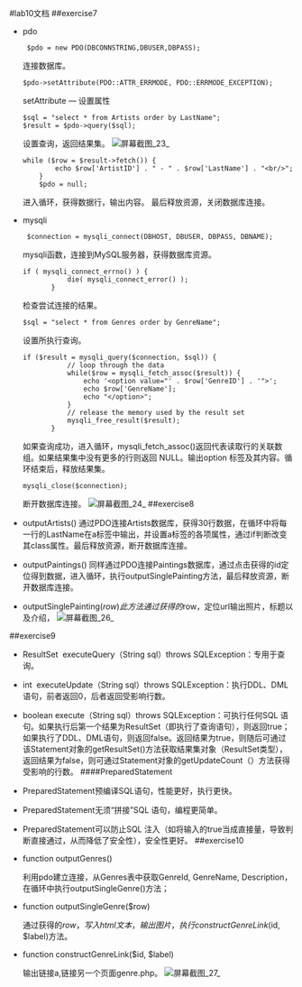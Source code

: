 #lab10文档
##exercise7
+ pdo
    ```
     $pdo = new PDO(DBCONNSTRING,DBUSER,DBPASS);
    ```
    连接数据库。
    ```
   $pdo->setAttribute(PDO::ATTR_ERRMODE, PDO::ERRMODE_EXCEPTION);
    ```  
    setAttribute — 设置属性 
    ```
    $sql = "select * from Artists order by LastName";
    $result = $pdo->query($sql);
    ```
    设置查询，返回结果集。  ![屏幕截图_23_](images/屏幕截图(23)_1.png)
    ``` 
    while ($row = $result->fetch()) {
            echo $row['ArtistID'] . " - " . $row['LastName'] . "<br/>";
        }
        $pdo = null;
    ```
    进入循环，获得数据行，输出内容。
    最后释放资源，关闭数据库连接。


+ mysqli
   ```
    $connection = mysqli_connect(DBHOST, DBUSER, DBPASS, DBNAME);
   ```
    mysqli函数，连接到MySQL服务器，获得数据库资源。
    ``` 
  if ( mysqli_connect_errno() ) {
               die( mysqli_connect_error() );
           }
  ```
    检查尝试连接的结果。
    ```
   $sql = "select * from Genres order by GenreName";
  ```
  设置所执行查询。
  ```
  if ($result = mysqli_query($connection, $sql)) {
             // loop through the data
             while($row = mysqli_fetch_assoc($result)) {
                 echo '<option value="' . $row['GenreID'] . '">';
                 echo $row['GenreName'];
                 echo "</option>";
             }
             // release the memory used by the result set
             mysqli_free_result($result);
         }
  ```
  如果查询成功，进入循环，mysqli_fetch_assoc()返回代表读取行的关联数组。如果结果集中没有更多的行则返回 NULL。输出option 标签及其内容。循环结束后，释放结果集。
  ```
  mysqli_close($connection);
  ```
  断开数据库连接。
  ![屏幕截图_24_](images/屏幕截图(24)_1.png)
##exercise8
+ outputArtists()
   通过PDO连接Artists数据库，获得30行数据，在循环中将每一行的LastName在a标签中输出，并设置a标签的各项属性，通过if判断改变其class属性。最后释放资源，断开数据库连接。
+ outputPaintings()
   同样通过PDO连接Paintings数据库，通过点击获得的id定位得到数据，进入循环，执行outputSinglePainting方法，最后释放资源，断开数据库连接。
+ outputSinglePainting($row)
   此方法通过获得的$row，定位url输出照片，标题以及介绍，
   ![屏幕截图_26_](images/屏幕截图(26)_1.png)
 

##exercise9
+ ResultSet  executeQuery（String sql）throws SQLException：专用于查询。

+ int  executeUpdate（String sql）throws SQLException：执行DDL、DML语句，前者返回0，后者返回受影响行数。

+ boolean execute（String sql）throws SQLException：可执行任何SQL 语句。如果执行后第一个结果为ResultSet（即执行了查询语句），则返回true；如果执行了DDL、DML语句，则返回false。返回结果为true，则随后可通过该Statement对象的getResultSet()方法获取结果集对象（ResultSet类型），返回结果为false，则可通过Statement对象的getUpdateCount（）方法获得受影响的行数。
####PreparedStatement
+ PreparedStatement预编译SQL语句，性能更好，执行更快。

+ PreparedStatement无须“拼接”SQL 语句，编程更简单。

+ PreparedStatement可以防止SQL 注入（如将输入的true当成直接量，导致判断直接通过，从而降低了安全性），安全性更好。
##exercise10
+ function outputGenres()
  
  利用pdo建立连接，从Genres表中获取GenreId, GenreName, Description，在循环中执行outputSingleGenre()方法；
+ function outputSingleGenre($row)

   通过获得的$row，写入html文本，输出图片，执行constructGenreLink($id, $label)方法。
   
+ function constructGenreLink($id, $label) 
 
  输出链接a,链接另一个页面genre.php。 
  ![屏幕截图_27_](images/屏幕截图(27)_1.png)
